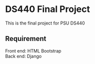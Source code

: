 # DS440 Final Project
This is the final project for PSU DS440

## Requirement
Front end: HTML Bootstrap  
Back end: Django
